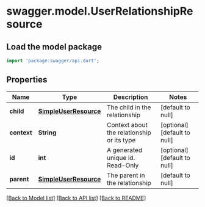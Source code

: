 # swagger.model.UserRelationshipResource

## Load the model package
```dart
import 'package:swagger/api.dart';
```

## Properties
Name | Type | Description | Notes
------------ | ------------- | ------------- | -------------
**child** | [**SimpleUserResource**](SimpleUserResource.md) | The child in the relationship | [default to null]
**context** | **String** | Context about the relationship or its type | [optional] [default to null]
**id** | **int** | A generated unique id. Read-Only | [optional] [default to null]
**parent** | [**SimpleUserResource**](SimpleUserResource.md) | The parent in the relationship | [default to null]

[[Back to Model list]](../README.md#documentation-for-models) [[Back to API list]](../README.md#documentation-for-api-endpoints) [[Back to README]](../README.md)


